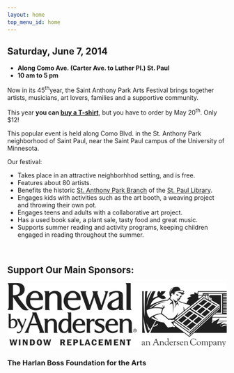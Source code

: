 ```yaml
--- 
layout: home 
top_menu_id: home
---
```

## Saturday, June 7, 2014

- **Along Como Ave. (Carter Ave. to Luther Pl.) St. Paul**
- **10 am to 5 pm**

Now in its 45<sup>th</sup>year, the Saint Anthony Park Arts Festival 
brings together artists, musicians, art lovers, 
families and a supportive community.

This year **you can [buy a T-shirt](/info/tshirt.html)**, but you have to order by May 20<sup>th</sup>. Only $12!

This popular event is held along Como Blvd. in the St. Anthony Park neighborhood
of Saint Paul, near the Saint Paul campus of the University of Minnesota.

Our festival:

- Takes place in an attractive neighborhhod setting, and is free.
- Features about 80 artists.
- Benefits the historic [St. Anthony Park Branch](http://www.sppl.org/about/locations/saint-anthony-park) of the [St. Paul Library](http://www.sppl.org/home).
- Engages kids with activities such as the art booth, a weaving project and throwing their own pot.
- Engages teens and adults with a collaborative art project.
- Has a used book sale, a plant sale, tasty food and great music.
- Supports summer reading and activity programs, keeping children engaged in reading throughout the summer.

&nbsp;

## Support Our Main Sponsors:

<img id="andersen" src="/images/AndersenLogo.png" alt="Andersen Windows" />

### The Harlan Boss Foundation for the Arts
